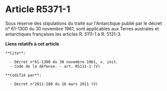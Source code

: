 # Article R5371-1

Sous réserve des stipulations du traité sur l'Antarctique publié par le décret n° 61-1300 du 30 novembre 1961, sont
applicables aux Terres australes et antarctiques françaises les articles R. 5111-1 à R. 5131-3.

**Liens relatifs à cet article**

	**Cite**:

	  - Décret n°61-1300 du 30 novembre 1961, v. init.
	  - Code de la défense. - art. R5111-1 (V)

	**Codifié par**:

	  - Décret n°2011-280 du 16 mars 2011 (V)
